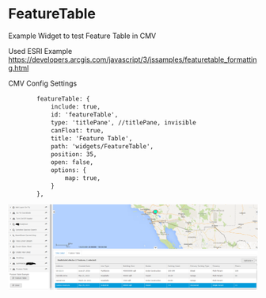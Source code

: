 # FeatureTable
Example Widget to test Feature Table in CMV

Used ESRI Example https://developers.arcgis.com/javascript/3/jssamples/featuretable_formatting.html

CMV Config Settings

            featureTable: {
                include: true,
                id: 'featureTable',
                type: 'titlePane', //titlePane, invisible
                canFloat: true,
                title: 'Feature Table',
                path: 'widgets/FeatureTable',
                position: 35,
                open: false,
                options: {
                    map: true,
                }
            },                      

![alt tag](/FeatureTable.PNG)
